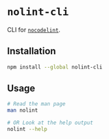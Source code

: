 # `nolint-cli`

CLI for [`nocodelint`](https://github.com/Yash-Singh1/nocodelint).

## Installation

```sh
npm install --global nolint-cli
```

## Usage

```sh
# Read the man page
man nolint

# OR Look at the help output
nolint --help
```
